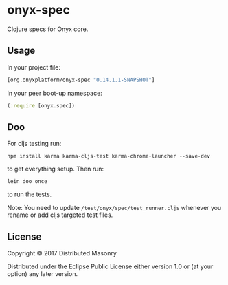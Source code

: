 # onyx-spec

Clojure specs for Onyx core.

## Usage

In your project file:

```clojure
[org.onyxplatform/onyx-spec "0.14.1.1-SNAPSHOT"]
```

In your peer boot-up namespace:

```clojure
(:require [onyx.spec])
```

## Doo

For cljs testing run:

`npm install karma karma-cljs-test karma-chrome-launcher --save-dev`

to get everything setup. Then run:

`lein doo once`

to run the tests.

Note: You need to update `/test/onyx/spec/test_runner.cljs` whenever you rename or add cljs targeted test files.

## License

Copyright © 2017 Distributed Masonry

Distributed under the Eclipse Public License either version 1.0 or (at
your option) any later version.
